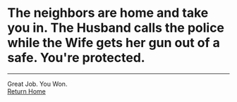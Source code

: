 # The neighbors **are** home and take you in. The Husband calls the police while the Wife gets her gun out of a safe. You're protected.

---

Great Job. You Won.  
[Return Home](../sense-danger2.md)
